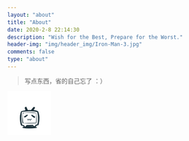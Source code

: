 ```yaml
---
layout: "about"
title: "About"
date: 2020-2-8 22:14:30
description: "Wish for the Best, Prepare for the Worst."
header-img: "img/header_img/Iron-Man-3.jpg"
comments: false
type: "about"
---
```


> 写点东西，省的自己忘了  ：）

![tv](loading-tv.gif)